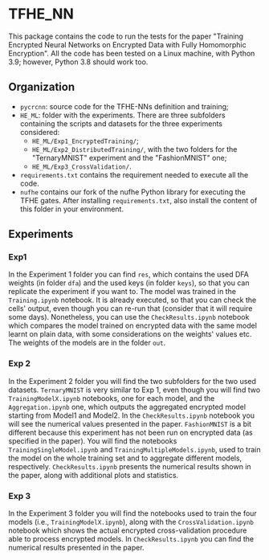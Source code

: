 # TFHE_NN

This package contains the code to run the tests for the paper "Training Encrypted Neural Networks on Encrypted Data
with Fully Homomorphic Encryption".
All the code has been tested on a Linux machine, with Python 3.9; however, Python 3.8 should work too.

## Organization
- `pycrcnn`: source code for the TFHE-NNs definition and training;
- `HE_ML`: folder with the experiments. There are three subfolders containing the scripts and datasets for the three experiments considered:
  - `HE_ML/Exp1_EncryptedTraining/`;
  - `HE_ML/Exp2_DistributedTraining/`, with the two folders for the "TernaryMNIST" experiment and the "FashionMNIST" one;
  - `HE_ML/Exp3_CrossValidation/`.
- `requirements.txt` contains the requirement needed to execute all the code.
- `nufhe` contains our fork of the nufhe Python library for executing the TFHE gates. After installing `requirements.txt`, also install the content of this folder in your environment.
  
## Experiments
### Exp1
In the Experiment 1 folder you can find `res`, which contains the used DFA weights (in folder `dfa`) and the used keys (in folder `keys`), so that you can replicate the experiment if you want to.
The model was trained in the `Training.ipynb` notebook. It is already executed, so that you can check the cells' output, even though you can re-run that (consider that it will require some days). 
Nonetheless, you can use the `CheckResults.ipynb` notebook which compares the model trained on encrypted data with the same model learnt on plain data, with some considerations on the weights' values etc. The weights of the models are in the folder `out`.

### Exp 2
In the Experiment 2 folder you will find the two subfolders for the two used datasets.
`TernaryMNIST` is very similar to Exp 1, even though you will find two `TrainingModelX.ipynb` notebooks, one for each model, and the `Aggregation.ipynb` one, which outputs the aggregated encrypted model starting from Model1 and Model2. In the `CheckResults.ipynb` notebook you will see the numerical values presented in the paper.
`FashionMNIST` is a bit different because this experiment has not been run on encrypted data (as specified in the paper). You will find the notebooks `TrainingSingleModel.ipynb` and `TrainingMultipleModels.ipynb`, used to train the model on the whole training set and to aggregate different models, respectively. `CheckResults.ipynb` presents the numerical results shown in the paper, along with additional plots and statistics.

### Exp 3
In the Experiment 3 folder you will find the notebooks used to train the four models (i.e., `TrainingModelX.ipynb`), along with the `CrossValidation.ipynb` notebook which shows the actual encrypted cross-validation procedure able to process encrypted models. In `CheckResults.ipynb` you can find the numerical results presented in the paper.


